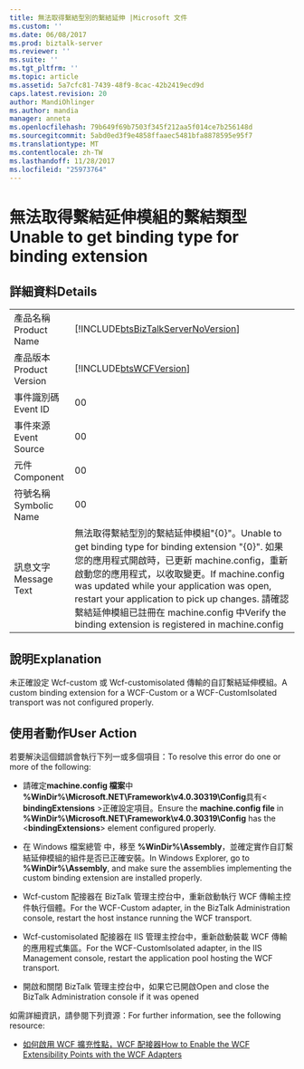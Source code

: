 ```yaml
---
title: 無法取得繫結型別的繫結延伸 |Microsoft 文件
ms.custom: ''
ms.date: 06/08/2017
ms.prod: biztalk-server
ms.reviewer: ''
ms.suite: ''
ms.tgt_pltfrm: ''
ms.topic: article
ms.assetid: 5a7cfc81-7439-48f9-8cac-42b2419ecd9d
caps.latest.revision: 20
author: MandiOhlinger
ms.author: mandia
manager: anneta
ms.openlocfilehash: 79b649f69b7503f345f212aa5f014ce7b256148d
ms.sourcegitcommit: 5abd0ed3f9e4858ffaaec5481bfa8878595e95f7
ms.translationtype: MT
ms.contentlocale: zh-TW
ms.lasthandoff: 11/28/2017
ms.locfileid: "25973764"
---
```

# <a name="unable-to-get-binding-type-for-binding-extension"></a><span data-ttu-id="f4b79-102">無法取得繫結延伸模組的繫結類型</span><span class="sxs-lookup"><span data-stu-id="f4b79-102">Unable to get binding type for binding extension</span></span>
## <a name="details"></a><span data-ttu-id="f4b79-103">詳細資料</span><span class="sxs-lookup"><span data-stu-id="f4b79-103">Details</span></span>  
  
|||  
|-|-|  
|<span data-ttu-id="f4b79-104">產品名稱</span><span class="sxs-lookup"><span data-stu-id="f4b79-104">Product Name</span></span>|[!INCLUDE[btsBizTalkServerNoVersion](../includes/btsbiztalkservernoversion-md.md)]|  
|<span data-ttu-id="f4b79-105">產品版本</span><span class="sxs-lookup"><span data-stu-id="f4b79-105">Product Version</span></span>|[!INCLUDE[btsWCFVersion](../includes/btswcfversion-md.md)]|  
|<span data-ttu-id="f4b79-106">事件識別碼</span><span class="sxs-lookup"><span data-stu-id="f4b79-106">Event ID</span></span>|<span data-ttu-id="f4b79-107">0</span><span class="sxs-lookup"><span data-stu-id="f4b79-107">0</span></span>|  
|<span data-ttu-id="f4b79-108">事件來源</span><span class="sxs-lookup"><span data-stu-id="f4b79-108">Event Source</span></span>|<span data-ttu-id="f4b79-109">0</span><span class="sxs-lookup"><span data-stu-id="f4b79-109">0</span></span>|  
|<span data-ttu-id="f4b79-110">元件</span><span class="sxs-lookup"><span data-stu-id="f4b79-110">Component</span></span>|<span data-ttu-id="f4b79-111">0</span><span class="sxs-lookup"><span data-stu-id="f4b79-111">0</span></span>|  
|<span data-ttu-id="f4b79-112">符號名稱</span><span class="sxs-lookup"><span data-stu-id="f4b79-112">Symbolic Name</span></span>|<span data-ttu-id="f4b79-113">0</span><span class="sxs-lookup"><span data-stu-id="f4b79-113">0</span></span>|  
|<span data-ttu-id="f4b79-114">訊息文字</span><span class="sxs-lookup"><span data-stu-id="f4b79-114">Message Text</span></span>|<span data-ttu-id="f4b79-115">無法取得繫結型別的繫結延伸模組"{0}"。</span><span class="sxs-lookup"><span data-stu-id="f4b79-115">Unable to get binding type for binding extension "{0}".</span></span> <span data-ttu-id="f4b79-116">如果您的應用程式開啟時，已更新 machine.config，重新啟動您的應用程式，以收取變更。</span><span class="sxs-lookup"><span data-stu-id="f4b79-116">If machine.config was updated while your application was open, restart your application to pick up changes.</span></span> <span data-ttu-id="f4b79-117">請確認繫結延伸模組已註冊在 machine.config 中</span><span class="sxs-lookup"><span data-stu-id="f4b79-117">Verify the binding extension is registered in machine.config</span></span>|  
  
## <a name="explanation"></a><span data-ttu-id="f4b79-118">說明</span><span class="sxs-lookup"><span data-stu-id="f4b79-118">Explanation</span></span>  
 <span data-ttu-id="f4b79-119">未正確設定 Wcf-custom 或 Wcf-customisolated 傳輸的自訂繫結延伸模組。</span><span class="sxs-lookup"><span data-stu-id="f4b79-119">A custom binding extension for a WCF-Custom or a WCF-CustomIsolated transport was not configured properly.</span></span>  
  
## <a name="user-action"></a><span data-ttu-id="f4b79-120">使用者動作</span><span class="sxs-lookup"><span data-stu-id="f4b79-120">User Action</span></span>  
 <span data-ttu-id="f4b79-121">若要解決這個錯誤會執行下列一或多個項目：</span><span class="sxs-lookup"><span data-stu-id="f4b79-121">To resolve this error do one or more of the following:</span></span>  
  
-   <span data-ttu-id="f4b79-122">請確定**machine.config 檔案**中 **%WinDir%\Microsoft.NET\Framework\v4.0.30319\Config**具有\< **bindingExtensions** \>正確設定項目。</span><span class="sxs-lookup"><span data-stu-id="f4b79-122">Ensure the **machine.config file** in **%WinDir%\Microsoft.NET\Framework\v4.0.30319\Config** has the \<**bindingExtensions**\> element configured properly.</span></span>  
  
-   <span data-ttu-id="f4b79-123">在 Windows 檔案總管 中，移至 **%WinDir%\Assembly**，並確定實作自訂繫結延伸模組的組件是否已正確安裝。</span><span class="sxs-lookup"><span data-stu-id="f4b79-123">In Windows Explorer, go to **%WinDir%\Assembly**, and make sure the assemblies implementing the custom binding extension are installed properly.</span></span>  
  
-   <span data-ttu-id="f4b79-124">Wcf-custom 配接器在 BizTalk 管理主控台中，重新啟動執行 WCF 傳輸主控件執行個體。</span><span class="sxs-lookup"><span data-stu-id="f4b79-124">For the WCF-Custom adapter, in the BizTalk Administration console, restart the host instance running the WCF transport.</span></span>  
  
-   <span data-ttu-id="f4b79-125">Wcf-customisolated 配接器在 IIS 管理主控台中，重新啟動裝載 WCF 傳輸的應用程式集區。</span><span class="sxs-lookup"><span data-stu-id="f4b79-125">For the WCF-CustomIsolated adapter, in the IIS Management console, restart the application pool hosting the WCF transport.</span></span>  
  
-   <span data-ttu-id="f4b79-126">開啟和關閉 BizTalk 管理主控台中，如果它已開啟</span><span class="sxs-lookup"><span data-stu-id="f4b79-126">Open and close the BizTalk Administration console if it was opened</span></span>  
  
 <span data-ttu-id="f4b79-127">如需詳細資訊，請參閱下列資源：</span><span class="sxs-lookup"><span data-stu-id="f4b79-127">For further information, see the following resource:</span></span>  
  
-   [<span data-ttu-id="f4b79-128">如何啟用 WCF 擴充性點，WCF 配接器</span><span class="sxs-lookup"><span data-stu-id="f4b79-128">How to Enable the WCF Extensibility Points with the WCF Adapters</span></span>](../core/how-to-enable-the-wcf-extensibility-points-with-the-wcf-adapters.md)